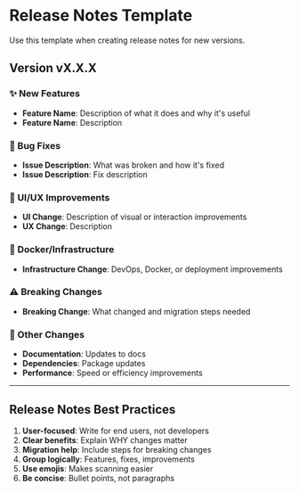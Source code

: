 # Release Notes Template

Use this template when creating release notes for new versions.

## Version vX.X.X

### ✨ New Features
- **Feature Name**: Description of what it does and why it's useful
- **Feature Name**: Description

### 🔧 Bug Fixes  
- **Issue Description**: What was broken and how it's fixed
- **Issue Description**: Fix description

### 🎨 UI/UX Improvements
- **UI Change**: Description of visual or interaction improvements
- **UX Change**: Description

### 🐳 Docker/Infrastructure
- **Infrastructure Change**: DevOps, Docker, or deployment improvements

### ⚠️ Breaking Changes
- **Breaking Change**: What changed and migration steps needed

### 📝 Other Changes
- **Documentation**: Updates to docs
- **Dependencies**: Package updates
- **Performance**: Speed or efficiency improvements

---

## Release Notes Best Practices

1. **User-focused**: Write for end users, not developers
2. **Clear benefits**: Explain WHY changes matter
3. **Migration help**: Include steps for breaking changes
4. **Group logically**: Features, fixes, improvements
5. **Use emojis**: Makes scanning easier
6. **Be concise**: Bullet points, not paragraphs